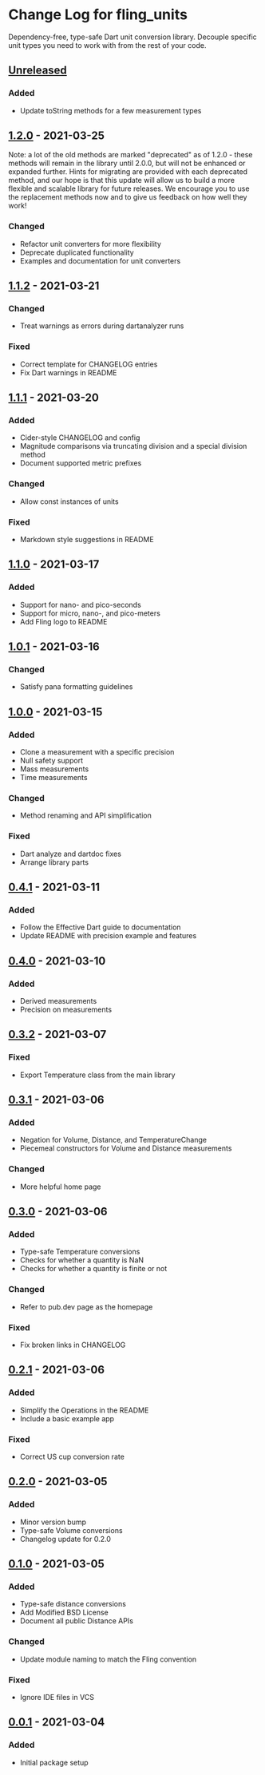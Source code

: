 # Change Log for fling\_units
Dependency-free, type-safe Dart unit conversion library. Decouple specific unit types you need to work with from the rest of your code.

## [Unreleased]
### Added
- Update toString methods for a few measurement types

## [1.2.0] - 2021-03-25
Note: a lot of the old methods are marked "deprecated" as of 1.2.0 - these methods will remain in the library
until 2.0.0, but will not be enhanced or expanded further. Hints for migrating are provided with each deprecated
method, and our hope is that this update will allow us to build a more flexible and scalable library for future
releases. We encourage you to use the replacement methods now and to give us feedback on how well they work!

### Changed
- Refactor unit converters for more flexibility
- Deprecate duplicated functionality
- Examples and documentation for unit converters

## [1.1.2] - 2021-03-21
### Changed
- Treat warnings as errors during dartanalyzer runs

### Fixed
- Correct template for CHANGELOG entries
- Fix Dart warnings in README

## [1.1.1] - 2021-03-20
### Added
- Cider-style CHANGELOG and config
- Magnitude comparisons via truncating division and a special division method
- Document supported metric prefixes

### Changed
- Allow const instances of units

### Fixed
- Markdown style suggestions in README

## [1.1.0] - 2021-03-17
### Added
- Support for nano- and pico-seconds
- Support for micro, nano-, and pico-meters
- Add Fling logo to README

## [1.0.1] - 2021-03-16
### Changed
- Satisfy pana formatting guidelines

## [1.0.0] - 2021-03-15
### Added
- Clone a measurement with a specific precision
- Null safety support
- Mass measurements
- Time measurements

### Changed
- Method renaming and API simplification

### Fixed
- Dart analyze and dartdoc fixes
- Arrange library parts

## [0.4.1] - 2021-03-11
### Added
- Follow the Effective Dart guide to documentation
- Update README with precision example and features

## [0.4.0] - 2021-03-10
### Added
- Derived measurements
- Precision on measurements

## [0.3.2] - 2021-03-07
### Fixed
- Export Temperature class from the main library

## [0.3.1] - 2021-03-06
### Added
- Negation for Volume, Distance, and TemperatureChange
- Piecemeal constructors for Volume and Distance measurements

### Changed
- More helpful home page

## [0.3.0] - 2021-03-06
### Added
- Type-safe Temperature conversions
- Checks for whether a quantity is NaN
- Checks for whether a quantity is finite or not

### Changed
- Refer to pub.dev page as the homepage

### Fixed
- Fix broken links in CHANGELOG

## [0.2.1] - 2021-03-06
### Added
- Simplify the Operations in the README
- Include a basic example app

### Fixed
- Correct US cup conversion rate

## [0.2.0] - 2021-03-05
### Added
- Minor version bump
- Type-safe Volume conversions
- Changelog update for 0.2.0

## [0.1.0] - 2021-03-05
### Added
- Type-safe distance conversions
- Add Modified BSD License
- Document all public Distance APIs

### Changed
- Update module naming to match the Fling convention

### Fixed
- Ignore IDE files in VCS

## [0.0.1] - 2021-03-04
### Added
- Initial package setup

[Unreleased]: https://bitbucket.org/gelbermungo/fling-units/commits/tag/HEAD/
[1.2.0]: https://bitbucket.org/gelbermungo/fling-units/commits/tag/1.2.0/
[1.1.2]: https://bitbucket.org/gelbermungo/fling-units/commits/tag/1.1.2/
[1.1.1]: https://bitbucket.org/gelbermungo/fling-units/commits/tag/v1.1.1
[1.1.0]: https://bitbucket.org/gelbermungo/fling-units/commits/tag/v1.1.0
[1.0.1]: https://bitbucket.org/gelbermungo/fling-units/commits/tag/v1.0.1
[1.0.0]: https://bitbucket.org/gelbermungo/fling-units/commits/tag/v1.0.0
[0.4.1]: https://bitbucket.org/gelbermungo/fling-units/commits/tag/v0.4.1
[0.4.0]: https://bitbucket.org/gelbermungo/fling-units/commits/tag/v0.4.0
[0.3.2]: https://bitbucket.org/gelbermungo/fling-units/commits/tag/v0.3.2
[0.3.1]: https://bitbucket.org/gelbermungo/fling-units/commits/tag/v0.3.1
[0.3.0]: https://bitbucket.org/gelbermungo/fling-units/commits/tag/v0.3.0
[0.2.1]: https://bitbucket.org/gelbermungo/fling-units/commits/tag/v0.2.1
[0.2.0]: https://bitbucket.org/gelbermungo/fling-units/commits/tag/v0.2.0
[0.1.0]: https://bitbucket.org/gelbermungo/fling-units/commits/tag/v0.1.0
[0.0.1]: https://bitbucket.org/gelbermungo/fling-units/commits/tag/v0.0.1
